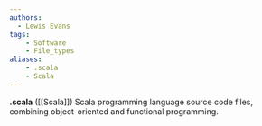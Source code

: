 ```yaml
---
authors:
  - Lewis Evans
tags:
    - Software
    - File_types
aliases:
    - .scala
    - Scala
---
```

**.scala** ([[Scala]]) Scala programming language source code files, combining object-oriented and functional programming.
